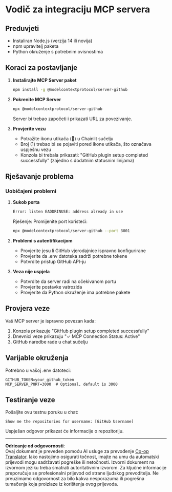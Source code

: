 <!--
CO_OP_TRANSLATOR_METADATA:
{
  "original_hash": "c4be907703b836d1a1c360db20da4de9",
  "translation_date": "2025-08-30T00:24:15+00:00",
  "source_file": "11-agentic-protocols/code_samples/github-mcp/MCP_SETUP.md",
  "language_code": "hr"
}
-->
# Vodič za integraciju MCP servera

## Preduvjeti
- Instaliran Node.js (verzija 14 ili novija)
- npm upravitelj paketa
- Python okruženje s potrebnim ovisnostima

## Koraci za postavljanje

1. **Instalirajte MCP Server paket**
   ```bash
   npm install -g @modelcontextprotocol/server-github
   ```

2. **Pokrenite MCP Server**
   ```bash
   npx @modelcontextprotocol/server-github
   ```  
   Server bi trebao započeti i prikazati URL za povezivanje.

3. **Provjerite vezu**
   - Potražite ikonu utikača (🔌) u Chainlit sučelju
   - Broj (1) trebao bi se pojaviti pored ikone utikača, što označava uspješnu vezu
   - Konzola bi trebala prikazati: "GitHub plugin setup completed successfully" (zajedno s dodatnim statusnim linijama)

## Rješavanje problema

### Uobičajeni problemi

1. **Sukob porta**
   ```bash
   Error: listen EADDRINUSE: address already in use
   ```  
   Rješenje: Promijenite port koristeći:  
   ```bash
   npx @modelcontextprotocol/server-github --port 3001
   ```

2. **Problemi s autentifikacijom**
   - Provjerite jesu li GitHub vjerodajnice ispravno konfigurirane
   - Provjerite da .env datoteka sadrži potrebne tokene
   - Potvrdite pristup GitHub API-ju

3. **Veza nije uspjela**
   - Potvrdite da server radi na očekivanom portu
   - Provjerite postavke vatrozida
   - Provjerite da Python okruženje ima potrebne pakete

## Provjera veze

Vaš MCP server je ispravno povezan kada:
1. Konzola prikazuje "GitHub plugin setup completed successfully"
2. Dnevnici veze prikazuju "✓ MCP Connection Status: Active"
3. GitHub naredbe rade u chat sučelju

## Varijable okruženja

Potrebno u vašoj .env datoteci:  
```
GITHUB_TOKEN=your_github_token
MCP_SERVER_PORT=3000  # Optional, default is 3000
```

## Testiranje veze

Pošaljite ovu testnu poruku u chat:  
```
Show me the repositories for username: [GitHub Username]
```  
Uspješan odgovor prikazat će informacije o repozitoriju.

---

**Odricanje od odgovornosti**:  
Ovaj dokument je preveden pomoću AI usluge za prevođenje [Co-op Translator](https://github.com/Azure/co-op-translator). Iako nastojimo osigurati točnost, imajte na umu da automatski prijevodi mogu sadržavati pogreške ili netočnosti. Izvorni dokument na izvornom jeziku treba smatrati autoritativnim izvorom. Za ključne informacije preporučuje se profesionalni prijevod od strane ljudskog prevoditelja. Ne preuzimamo odgovornost za bilo kakva nesporazuma ili pogrešna tumačenja koja proizlaze iz korištenja ovog prijevoda.